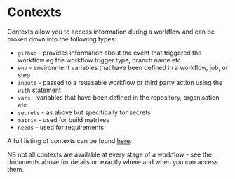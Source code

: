 # Contexts

Contexts allow you to access information during a workflow and can be broken down into the following types:

- `github` - provides information about the event that triggered the workflow eg the workflow trigger type, branch name etc.
- `env` - environment variables that have been defined in a workflow, job, or step 
- `inputs` - passed to a reuasable workflow or third party action using the `with` statement
- `vars` - variables that have been defined in the repository, organisation etc
- `secrets` - as above but specifically for secrets
- `matrix` - used for build matrixes
- `needs` - used for requirements

A full listing of contexts can be found [here](https://docs.github.com/en/enterprise-cloud@latest/actions/writing-workflows/choosing-what-your-workflow-does/accessing-contextual-information-about-workflow-runs).

NB not all contexts are available at every stage of a workflow - see the documents above for details on exactly where and when you can access them.